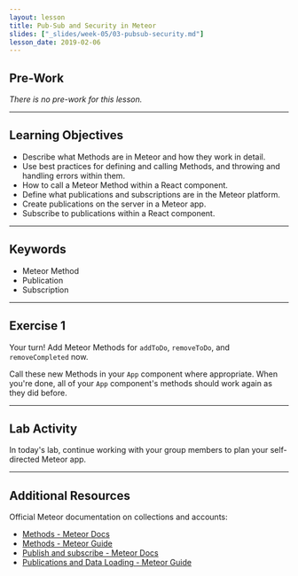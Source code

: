 ```yaml
---
layout: lesson
title: Pub-Sub and Security in Meteor
slides: ["_slides/week-05/03-pubsub-security.md"]
lesson_date: 2019-02-06
---
```


## Pre-Work

_There is no pre-work for this lesson._

---

## Learning Objectives

- Describe what Methods are in Meteor and how they work in detail.
- Use best practices for defining and calling Methods, and throwing and handling errors within them.
- How to call a Meteor Method within a React component.
- Define what publications and subscriptions are in the Meteor platform.
- Create publications on the server in a Meteor app.
- Subscribe to publications within a React component.

---

## Keywords

- Meteor Method
- Publication
- Subscription

---

## Exercise 1

Your turn! Add Meteor Methods for `addToDo`, `removeToDo`, and `removeCompleted` now.

Call these new Methods in your `App` component where appropriate. When you're done, all of your `App` component's methods should work again as they did before.

---

## Lab Activity

In today's lab, continue working with your group members to plan your self-directed Meteor app.

---

## Additional Resources

Official Meteor documentation on collections and accounts:

- [Methods - Meteor Docs](https://docs.meteor.com/api/methods.html)
- [Methods - Meteor Guide](https://guide.meteor.com/methods.html)
- [Publish and subscribe - Meteor Docs](https://docs.meteor.com/api/pubsub.html)
- [Publications and Data Loading - Meteor Guide](https://guide.meteor.com/data-loading.html)
